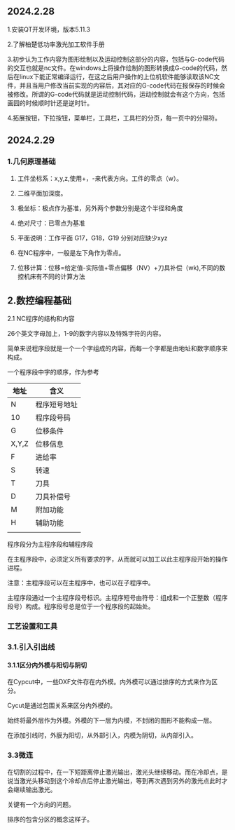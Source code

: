 ## 2024.2.28

1.安装QT开发环境，版本5.11.3

2.了解柏楚低功率激光加工软件手册

3.初步认为工作内容为图形绘制以及运动控制这部分的内容，包括与G-code代码的交互也就是nc文件。在windows上将操作绘制的图形转换成G-code的代码，然后在linux下能正常编译运行，在这之后用户操作的上位机软件能够读取该NC文件，并且当用户修改当前实现的内容后，其对应的G-code代码在报保存的时候会被修改。所谓的G-code代码就是运动控制代码，运动控制就会有这个方向，包括画园的时候顺时针还是逆时针。

4.拓展按钮，下拉按钮，菜单栏，工具栏，工具栏的分页，每一页中的分隔符。

## 2024.2.29

### 1.几何原理基础

1. 工件坐标系：x,y,z,使用+，-来代表方向。工件的零点（w）。

2. 二维平面加深度。

3. 极坐标：极点作为基准，另外两个参数分别是这个半径和角度

4. 绝对尺寸：已零点为基准

5. 平面说明：工作平面 G17，G18，G19 分别对应缺少xyz

6. 在NC程序中，一般是左下角作为零点。

7. 位移计算：位移=给定值-实际值+零点偏移（NV）+刀具补偿（wk),不同的数控机床有不同的计算方法

   

## 2.数控编程基础

2.1 NC程序的结构和内容

26个英文字母加上，1-9的数字内容以及特殊字符的内容。

简单来说程序段就是一个一个字组成的内容，而每一个字都是由地址和数字顺序来构成。



一个程序段中字的顺序，作为参考

| 地址  | 含义         |
| ----- | ------------ |
| N     | 程序短号地址 |
| 10    | 程序段号码   |
| G     | 位移条件     |
| X,Y,Z | 位移信息     |
| F     | 进给率       |
| S     | 转速         |
| T     | 刀具         |
| D     | 刀具补偿号   |
| M     | 附加功能     |
| H     | 辅助功能     |
|       |              |

程序段分为主程序段和辅程序段

在主程序段中，必须定义所有要求的字，从而就可以加工以此主程序段开始的操作进程。

注意：主程序段可以在主程序中，也可以在子程序中。

主程序段通过一个主程序段号标识。主程序短号由符号：组成和一个正整数（程序段号）构成。程序段号总是位于一个程序段的起始处。

### 工艺设置和工具

### 3.1.引入引出线

#### 3.1.1区分内外模与阳切与阴切

在Cypcut中，一些DXF文件存在内外模。内外模可以通过排序的方式来作为区分。

Cycut是通过包围关系来区分内外模的。

始终将最外层作为外模。外模的下一层为内模，不封闭的图形不能构成一层。

在添加引线时，外膜为阳切，从外部引入，内模为阴切，从内部引入。 

### 3.3微连

 在切割的过程中，在一下短距离停止激光输出，激光头继续移动。而在冷却点，是说当激光头移动到这个冷却点后停止激光输出，等到再次遇到另外的激光点此时才会继续输出激光。

关键有一个方向的问题。

排序的包含分区的概念这样子。